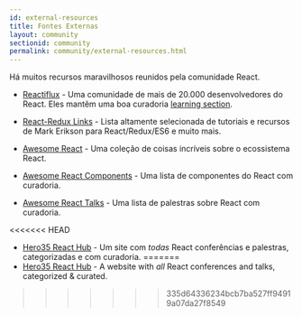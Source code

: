 ```yaml
---
id: external-resources
title: Fontes Externas
layout: community
sectionid: community
permalink: community/external-resources.html
---
```


Há muitos recursos maravilhosos reunidos pela comunidade React.

- [Reactiflux](https://www.reactiflux.com/) - Uma comunidade de mais de 20.000 desenvolvedores do React. Eles mantêm uma boa curadoria [learning section](https://www.reactiflux.com/learning/).

- [React-Redux Links](https://github.com/markerikson/react-redux-links) - Lista altamente selecionada de tutoriais e recursos de Mark Erikson para React/Redux/ES6 e muito mais.

- [Awesome React](https://github.com/enaqx/awesome-react) - Uma coleção de coisas incríveis sobre o ecossistema React.

- [Awesome React Components](https://github.com/brillout/awesome-react-components) - Uma lista de componentes do React com curadoria.

- [Awesome React Talks](https://github.com/tiaanduplessis/awesome-react-talks) - Uma lista de palestras sobre React com curadoria. 

<<<<<<< HEAD
- [Hero35 React Hub](https://hero35.com/stack/react) - Um site com _todas_ React conferências e palestras, categorizadas e com curadoria.
=======
- [Hero35 React Hub](https://hero35.com/topic/react) - A website with _all_ React conferences and talks, categorized & curated.
>>>>>>> 335d64336234bcb7ba527ff94919a07da27f8549
